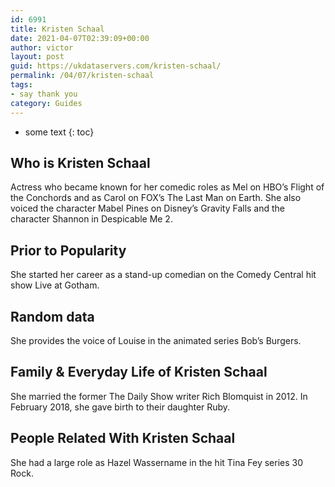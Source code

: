 ```yaml
---
id: 6991
title: Kristen Schaal
date: 2021-04-07T02:39:09+00:00
author: victor
layout: post
guid: https://ukdataservers.com/kristen-schaal/
permalink: /04/07/kristen-schaal
tags:
- say thank you
category: Guides
---
```


* some text
{: toc}


## Who is Kristen Schaal



Actress who became known for her comedic roles as Mel on HBO&#8217;s Flight of the Conchords and as Carol on FOX&#8217;s The Last Man on Earth. She also voiced the character Mabel Pines on Disney&#8217;s Gravity Falls and the character Shannon in Despicable Me 2.

                
                
                
## Prior to Popularity



She started her career as a stand-up comedian on the Comedy Central hit show Live at Gotham.

                
                
                
## Random data



She provides the voice of Louise in the animated series Bob&#8217;s Burgers.

                
                
                
## Family & Everyday Life of Kristen Schaal



She married the former The Daily Show writer Rich Blomquist in 2012. In February 2018, she gave birth to their daughter Ruby.

                
                
                
## People Related With Kristen Schaal



She had a large role as Hazel Wassername in the hit Tina Fey series 30 Rock.

                
              
            
          
          
          